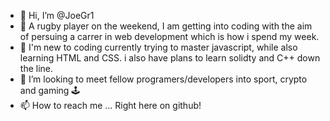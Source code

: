 - 👋 Hi, I’m @JoeGr1
- 👀 A rugby player on the weekend, I am getting into coding with the aim of persuing a carrer in web development which is how i spend my week.
- 🌱 I'm new to coding currently trying to master javascript, while also learning HTML and CSS. i also have plans to learn solidty and C++ down the line.
- 🤝 I’m looking to meet fellow programers/developers into sport, crypto and gaming 🕹
- 📫 How to reach me ... Right here on github!

<!---
JoeGr1/JoeGr1 is a ✨ special ✨ repository because its `README.md` (this file) appears on your GitHub profile.
You can click the Preview link to take a look at your changes.
--->
